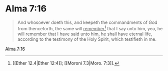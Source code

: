 # Alma 7:16

> And whosoever doeth this, and keepeth the commandments of God from thenceforth, the same will <u>remember</u>[^a] that I say unto him, yea, he will remember that I have said unto him, he shall have eternal life, according to the testimony of the Holy Spirit, which testifieth in me.

[Alma 7:16](https://www.churchofjesuschrist.org/study/scriptures/bofm/alma/7?lang=eng&id=p16#p16)


[^a]: [[Ether 12.4|Ether 12:4]]; [[Moroni 7.3|Moro. 7:3]].  
